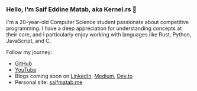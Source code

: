 ### Hello, I'm Saif Eddine Matab, aka Kernel.rs 👋

I'm a 20-year-old Computer Science student passionate about competitive programming. I have a deep appreciation for understanding concepts at their core, and I particularly enjoy working with languages like Rust, Python, JavaScript, and C.

Follow my journey:
- [GitHub](https://github.com/Kernel-rb)
- [YouTube](https://www.youtube.com/channel/UCnnPEdrDX0LJd2yJ7Q_TnKg)
- Blogs coming soon on [LinkedIn](https://www.linkedin.com/in/saif-matab/), [Medium](https://medium.com/@kernel.rb), [Dev.to](https://dev.to/kernelrb)
- Personal site: [saifmatab.me](https://www.saifmatab.me/)
